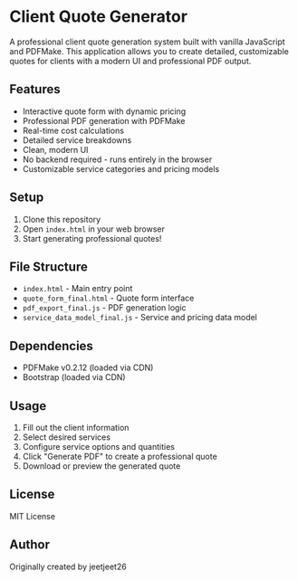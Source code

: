 # Client Quote Generator

A professional client quote generation system built with vanilla JavaScript and PDFMake. This application allows you to create detailed, customizable quotes for clients with a modern UI and professional PDF output.

## Features

- Interactive quote form with dynamic pricing
- Professional PDF generation with PDFMake
- Real-time cost calculations
- Detailed service breakdowns
- Clean, modern UI
- No backend required - runs entirely in the browser
- Customizable service categories and pricing models

## Setup

1. Clone this repository
2. Open `index.html` in your web browser
3. Start generating professional quotes!

## File Structure

- `index.html` - Main entry point
- `quote_form_final.html` - Quote form interface
- `pdf_export_final.js` - PDF generation logic
- `service_data_model_final.js` - Service and pricing data model

## Dependencies

- PDFMake v0.2.12 (loaded via CDN)
- Bootstrap (loaded via CDN)

## Usage

1. Fill out the client information
2. Select desired services
3. Configure service options and quantities
4. Click "Generate PDF" to create a professional quote
5. Download or preview the generated quote

## License

MIT License

## Author

Originally created by jeetjeet26 